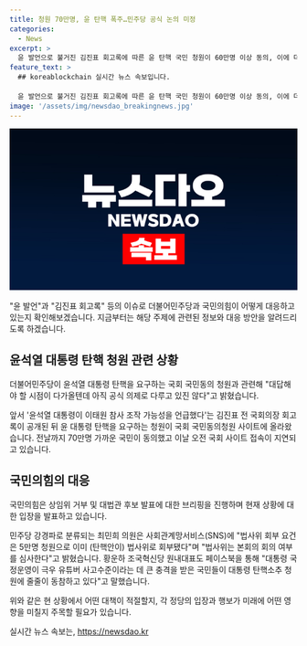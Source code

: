 ```yaml
---
title: 청원 70만명, 윤 탄핵 폭주…민주당 공식 논의 미정
categories:
  - News
excerpt: >
  윤 발언으로 불거진 김진표 회고록에 따른 윤 탄핵 국민 청원이 60만명 이상 동의, 이에 더불어민주당은 공식 의제로 다뤄지지 않지만 논의할 시점이 다가왔다고 밝혔다. 강유정 원내대변인은 탄핵이라는 말을 꺼내면 효력 발생 가능성으로 집중적으로 논의하지 않는다며 윤 대통령 탄핵에 대한 공식 입장을 밝히지 않았다. 국회 사이트는 접속 지연 현상을 보이며 청원 동의자 수는 70만명에 이른다. 정치인들은 SNS를 통해 대통령 국정운영과 관련한 우려를 나타내고 있다.
feature_text: >
  ## koreablockchain 실시간 뉴스 속보입니다.

  윤 발언으로 불거진 김진표 회고록에 따른 윤 탄핵 국민 청원이 60만명 이상 동의, 이에 더불어민주당은 공식 의제로 다뤄지지 않지만 논의할 시점이 다가왔다고 밝혔다. 강유정 원내대변인은 탄핵이라는 말을 꺼내면 효력 발생 가능성으로 집중적으로 논의하지 않는다며 윤 대통령 탄핵에 대한 공식 입장을 밝히지 않았다. 국회 사이트는 접속 지연 현상을 보이며 청원 동의자 수는 70만명에 이른다. 정치인들은 SNS를 통해 대통령 국정운영과 관련한 우려를 나타내고 있다.
image: '/assets/img/newsdao_breakingnews.jpg'
---
```


<p><img src="/assets/img/newsdao_breakingnews.jpg" alt="koreablockchain 속보" /></p>

<p>"윤 발언"과 "김진표 회고록" 등의 이슈로 더불어민주당과 국민의힘이 어떻게 대응하고 있는지 확인해보겠습니다. 지금부터는 해당 주제에 관련된 정보와 대응 방안을 알려드리도록 하겠습니다. </p>

<h2 data-ke-size="size26">윤석열 대통령 탄핵 청원 관련 상황</h2>

<p>더불어민주당이 윤석열 대통령 탄핵을 요구하는 국회 국민동의 청원과 관련해 "대답해야 할 시점이 다가올텐데 아직 공식 의제로 다루고 있진 않다"고 밝혔습니다.</p>

<p data-ke-size="size16">앞서 '윤석열 대통령이 이태원 참사 조작 가능성을 언급했다'는 김진표 전 국회의장 회고록이 공개된 뒤 윤 대통령 탄핵을 요구하는 청원이 국회 국민동의청원 사이트에 올라왔습니다. 전날까지 70만명 가까운 국민이 동의했고 이날 오전 국회 사이트 접속이 지연되고 있습니다.</p>

<h2 data-ke-size="size26">국민의힘의 대응</h2>

<p>국민의힘은 상임위 거부 및 대법관 후보 발표에 대한 브리핑을 진행하며 현재 상황에 대한 입장을 발표하고 있습니다.</p>

<p data-ke-size="size16">민주당 강경파로 분류되는 최민희 의원은 사회관계망서비스(SNS)에 "법사위 회부 요건은 5만명 청원으로 이미 (탄핵안이) 법사위로 회부됐다"며 "법사위는 본회의 회의 여부를 심사한다"고 밝혔습니다. 황운하 조국혁신당 원내대표도 페이스북을 통해 "대통령 국정운영이 극우 유튜버 사고수준이라는 데 큰 충격을 받은 국민들이 대통령 탄핵소추 청원에 줄줄이 동참하고 있다"고 말했습니다.</p>

<p>위와 같은 현 상황에서 어떤 대책이 적절할지, 각 정당의 입장과 행보가 미래에 어떤 영향을 미칠지 주목할 필요가 있습니다.</p>
실시간 뉴스 속보는, <a href="https://newsdao.kr" rel="dofollow">https://newsdao.kr</a>



